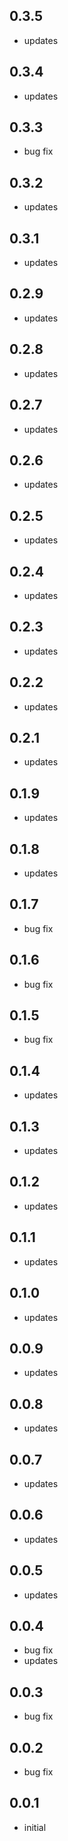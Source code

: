 ## 0.3.5
* updates
## 0.3.4
* updates
## 0.3.3
* bug fix
## 0.3.2
* updates
## 0.3.1
* updates
## 0.2.9
* updates
## 0.2.8
* updates
## 0.2.7
* updates
## 0.2.6
* updates
## 0.2.5
* updates
## 0.2.4
* updates
## 0.2.3
* updates
## 0.2.2
* updates
## 0.2.1
* updates
## 0.1.9
* updates
## 0.1.8
* updates
## 0.1.7
* bug fix
## 0.1.6
* bug fix
## 0.1.5
* bug fix
## 0.1.4
* updates
## 0.1.3
* updates
## 0.1.2
* updates
## 0.1.1
* updates
## 0.1.0
* updates
## 0.0.9
* updates
## 0.0.8
* updates
## 0.0.7
* updates
## 0.0.6
* updates
## 0.0.5
* updates
## 0.0.4
* bug fix
* updates
## 0.0.3
* bug fix
## 0.0.2
* bug fix
## 0.0.1
* initial

